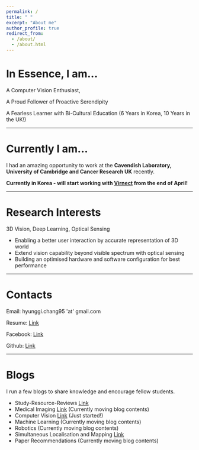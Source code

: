 ```yaml
---
permalink: /
title: " "
excerpt: "About me"
author_profile: true
redirect_from: 
  - /about/
  - /about.html
---
```


In Essence, I am...
====

A Computer Vision Enthusiast,

A Proud Follower of Proactive Serendipity

A Fearless Learner with Bi-Cultural Education (6 Years in Korea, 10 Years in the UK!)

-------------------------------------------------

Currently I am...
====

I had an amazing opportunity to work at the **Cavendish Laboratory, University of Cambridge and Cancer Research UK** recently.

**Currently in Korea - will start working with [Virnect](https://www.virnect.com/) from the end of April!**

------------------------------------------

Research Interests
====

3D Vision, Deep Learning, Optical Sensing

- Enabling a better user interaction by accurate representation of 3D world
- Extend vision capability beyond visible spectrum with optical sensing
- Building an optimised hardware and software configuration for best performance



------------------------------------------

Contacts
=====

Email: hyunggi.chang95 'at' gmail.com


Resume: [Link](https://github.com/changh95/Curriculum-Vitae/raw/master/Curriculum_Vitae.pdf)


Facebook: [Link](https://www.facebook.com/harry.chang.982)


Github: [Link](https://github.com/changh95)

--------------------------------------------

Blogs
====

I run a few blogs to share knowledge and encourage fellow students.

* Study-Resource-Reviews [Link](https://github.com/changh95/Study-Resources-Review)
* Medical Imaging [Link](https://changh95.github.io/MIN/) (Currently moving blog contents)
* Computer Vision [Link](https://changh95.github.io/computer_vision/) (Just started!)
* Machine Learning (Currently moving blog contents)
* Robotics (Currently moving blog contents)
* Simultaneous Localisation and Mapping [Link](https://github.com/slam-research-group-kr)
* Paper Recommendations (Currently moving blog contents)
